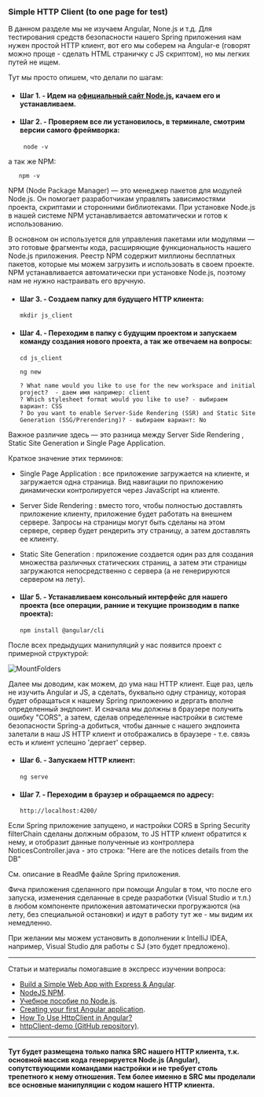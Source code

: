 ### Simple HTTP Client (to one page for test)

В данном разделе мы не изучаем Angular, None.js и т.д. Для тестирования средств безопасности нашего Spring приложения
нам нужен простой HTTP клиент, вот его мы соберем на Angular-е (говорят можно проще - сделать HTML страничку с JS скриптом),
но мы легких путей не ищем.

Тут мы просто опишем, что делали по шагам:
- #### Шаг 1. - Идем на [официальный сайт Node.js](https://nodejs.org/en/download/), качаем его и устанавливаем.
- #### Шаг 2. - Проверяем все ли установилось, в терминале, смотрим версии самого фреймворка:

       node -v

а так же NPM:

       npm -v

NPM (Node Package Manager) — это менеджер пакетов для модулей Node.js. Он помогает разработчикам управлять зависимостями 
проекта, скриптами и сторонними библиотеками. При установке Node.js в нашей системе NPM устанавливается автоматически и 
готов к использованию.

В основном он используется для управления пакетами или модулями — это готовые фрагменты кода, расширяющие функциональность 
нашего Node.js приложения. Реестр NPM содержит миллионы бесплатных пакетов, которые мы можем загрузить и использовать в 
своем проекте. NPM устанавливается автоматически при установке Node.js, поэтому нам не нужно настраивать его вручную.

- #### Шаг 3. - Создаем папку для будущего HTTP клиента: 

      mkdir js_client

- #### Шаг 4. - Переходим в папку с будущим проектом и запускаем команду создания нового проекта, а так же отвечаем на вопросы:

      cd js_client

      ng new
        
      ? What name would you like to use for the new workspace and initial project?  - даем имя например: client
      ? Which stylesheet format would you like to use? - выбираем вариант: CSS
      ? Do you want to enable Server-Side Rendering (SSR) and Static Site Generation (SSG/Prerendering)? - выбираем вариант: No

Важное различие здесь — это разница между Server Side Rendering , Static Site Generation и Single Page Application. 

Краткое значение этих терминов:

- Single Page Application : все приложение загружается на клиенте, и загружается одна страница. Вид навигации по 
приложению динамически контролируется через JavaScript на клиенте.
- Server Side Rendering : вместо того, чтобы полностью доставлять приложение клиенту, приложение будет работать на 
внешнем сервере. Запросы на страницы могут быть сделаны на этом сервере, сервер будет рендерить эту страницу, а 
затем доставлять ее клиенту.
- Static Site Generation : приложение создается один раз для создания множества различных статических страниц, а 
затем эти страницы загружаются непосредственно с сервера (а не генерируются сервером на лету).

- #### Шаг 5. - Устанавливаем консольный интерфейс для нашего проекта (все операции, ранние и текущие производим в папке проекта):

      npm install @angular/cli

После всех предыдущих манипуляций у нас появится проект с примерной структурой:

![MountFolders](DOC/JPG/JS_client_structure.jpg)

Далее мы доводим, как можем, до ума наш HTTP клиент. Еще раз, цель не изучить Angular и JS, а сделать, буквально одну 
страницу, которая будет обращаться к нашему Spring приложению и дергать вполне определенный эндпоинт. И сначала мы 
должны в браузере получить ошибку "CORS", а затем, сделав определенные настройки в системе безопасности Spring-a добиться,
чтобы данные с нашего эндпоинта залетали в наш JS HTTP клиент и отображались в браузере - т.е. связь есть и клиент 
успешно 'дергает' сервер.

- #### Шаг 6. - Запускаем HTTP клиент:

      ng serve

- #### Шаг 7. - Переходим в браузер и обращаемся по адресу:

      http://localhost:4200/

Если Spring приложение запущено, и настройки CORS в Spring Security filterChain сделаны должным образом, то JS HTTP клиент 
обратится к нему, и отобразит данные полученные из контроллера NoticesController.java - это строка: "Here are the notices details from the DB"

См. описание в ReadMe файле Spring приложения.

Фича приложения сделанного при помощи Angular в том, что после его запуска, изменения сделанные в среде разработки 
(Visual Studio и т.п.) в любом компоненте приложения автоматически прогружаются (на лету, без специальной остановки) 
и идут в работу тут же - мы видим их немедленно.

При желании мы можем установить в дополнении к IntelliJ IDEA, например, Visual Studio для работы с SJ (это будет предложено). 
________________________________________________________________________________________________________________________

Статьи и материалы помогавшие в экспресс изучении вопроса:
- [Build a Simple Web App with Express & Angular](https://www.geeksforgeeks.org/build-a-simple-web-app-with-express-angular/).
- [NodeJS NPM](https://www.geeksforgeeks.org/node-js-npm-node-package-manager/).
- [Учебное пособие по Node.js](https://www.geeksforgeeks.org/nodejs/).
- [Creating your first Angular application](https://angularstart.com/modules/angular-getting-started/1/).
- [How To Use HttpClient in Angular?](https://www.geeksforgeeks.org/how-to-use-httpclient-in-angular/)
- [httpClient-demo (GitHub repository)](https://github.com/jtklier/httpClient-demo).
________________________________________________________________________________________________________________________

#### Тут будет размещена только папка SRC нашего HTTP клиента, т.к. основной массив кода генерируется Node.js (Angular), сопутствующими командами настройки и не требует столь трепетного к нему отношения. Тем более именно в SRC мы проделали все основные манипуляции с кодом нашего HTTP клиента.
